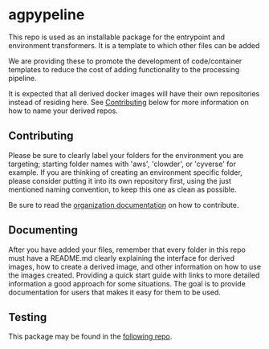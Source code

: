 
# agpypeline
This repo is used as an installable package for the entrypoint and environment transformers. It is a template to which other files can be added

We are providing these to promote the development of code/container templates to reduce the cost of adding functionality to the processing pipeline.

It is expected that all derived docker images will have their own repositories instead of residing here.
See [Contributing](#contributing) below for more information on how to name your derived repos.

## Contributing <a name="contributing" />
Please be sure to clearly label your folders for the environment you are targeting; starting folder names with 'aws', 'clowder', or 'cyverse' for example.
If you are thinking of creating an environment specific folder, please consider putting it into its own repository first, using the just mentioned naming convention, to keep this one as clean as possible.

Be sure to read the [organization documentation](https://github.com/AgPipeline/Organization-info) on how to contribute.

## Documenting
After you have added your files, remember that every folder in this repo must have a README.md clearly explaining 
the interface for derived images, how to create a derived image, and other information on how to use the images created.
Providing a quick start guide with links to more detailed information a good approach for some situations.
The goal is to provide documentation for users that makes it easy for them to be used.

## Testing
This package may be found in the [following repo](https://github.com/AgPipeline/agpypeline).